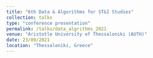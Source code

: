 ```yaml
---
title: "6th Data & Algorithms for ST&I Studies"
collection: talks
type: "conference presentation"
permalink: /talks/data_algrithms_2021
venue: "Aristotle University of Thessaloniki (AUTH)"
date: 23/09/2021
location: "Thessaloniki, Greece"
---
```


